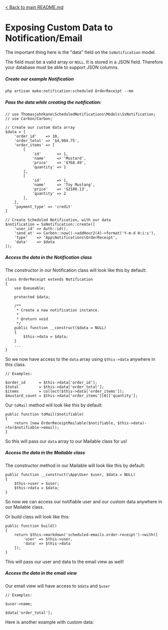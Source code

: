 [< Back to main README.md](https://github.com/thomasjohnkane/laravel-scheduled-notifications)
# Exposing Custom Data to Notification/Email

The important thing here is the "data" field on the `SsNotification` model.

The field must be a valid array or `NULL`. It is stored in a JSON field. Therefore your database must be able to support JSON columns.
##### Create our example Notification

`php artisan make:notification:scheduled OrderReceipt --mm`

##### Pass the data while creating the notification:

```
// use Thomasjohnkane\ScheduledNotifications\Models\SsNotification;
// use Carbon/Carbon;

// Create our custom data array
$data = [
    'order_id'    => 10,
    'order_total' => '$4,984.75',
    'order_items' => [
        [
            'id'       => 1,
            'name'     => 'Mustard',
            'price'    => '$768.49',
            'quantity' => 1
        ],
        [
            'id'       => 1,
            'name'     => 'Toy Mustang',
            'price'    => '$2108.13',
            'quantity' => 2
        ],
    ],
    'payment_type' => 'credit'
]

// Create Scheduled Notification, with our data
$notification = SsNotification::create([
    'user_id' => Auth::id(),
    'send_at' => Carbon::now()->addHour2(4)->format('Y-m-d H:i:s'),
    'type'    => 'App\Notifications\OrderReceipt',
    'data'    => $data
]);
```

##### Access the data in the Notification class

The constructor in our Notification class will look like this by default:

```
class OrderReceipt extends Notification
{
    use Queueable;

    protected $data;

    /**
     * Create a new notification instance.
     *
     * @return void
     */
    public function __construct($data = NULL)
    {
        $this->data = $data;
    }
    ...
}
```

So we now have access to the `data` array using `$this->data` anywhere in this class.

```
// Examples:

$order_id      = $this->data['order_id'];
$total         = $this->data['order_total'];
$items         = collect($this->data['order_items']);
$mustard_count = $this->data['order_items'][0]['quantity'];
```

Our `toMail` method will look like this by default:

```
public function toMail($notifiable)
{
    return (new OrderReceiptMailable($notifiable, $this->data)->to($notifiable->email);
}
```

So this will pass our `data` array to our Mailable class for us!

##### Access the data in the Mailable class

The constructor method in our Mailable will look like this by default:

```
public function __construct(\App\User $user, $data = NULL)
{
    $this->user = $user;
    $this->data = $data;
}
```

So now we can access our notifiable user and our custom data anywhere in our Mailable class.

Or build class will look like this:

```
public function build()
{
    return $this->markdown('scheduled-emails.order-receipt')->with([
        'user' => $this->user,
        'data' => $this->data
    ]);
}
```

This will pass our user and data to the email view as well!

##### Access the data in the email view

Our email view will have access to `$data` and `$user`

```
// Examples:

$user->name;

$data['order_total'];
```

Here is another example with custom data:
